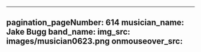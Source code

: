 ------
pagination_pageNumber: 614
musician_name: Jake Bugg
band_name: 
img_src: images/musician0623.png
onmouseover_src: 
------